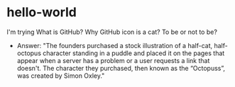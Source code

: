# hello-world
I'm trying
What is GitHub? Why GitHub icon is a cat? To be or not to be?

- Answer:
"The founders purchased a stock illustration of a half-cat, half-octopus character standing in a puddle and placed it on the pages that appear when a server has a problem or a user requests a link that doesn't. The character they purchased, then known as the “Octopuss”, was created by Simon Oxley."
